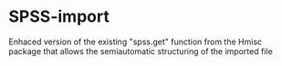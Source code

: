 SPSS-import
===========

Enhaced  version of the existing  "spss.get"  function from the Hmisc package that allows the semiautomatic structuring of the imported file
